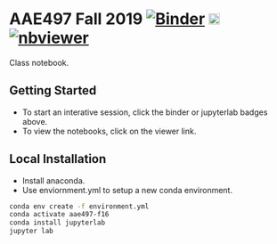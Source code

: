 # AAE497 Fall 2019 [![Binder](https://mybinder.org/badge_logo.svg)](https://mybinder.org/v2/gh/jgoppert/aae497-f19/master) [<img src="https://jupyter.org/assets/main-logo.svg" height="20" title="JupyterLab">](https://mybinder.org/v2/gh/jgoppert/aae497-f19/master?urlpath=lab) [![nbviewer](https://img.shields.io/badge/view%20on-nbviewer-brightgreen.svg)](http://nbviewer.jupyter.org/github/jgoppert/aae497-f19/tree/master)

Class notebook.

## Getting Started

* To start an interative session, click the binder or jupyterlab badges above.
* To view the notebooks, click on the viewer link.

## Local Installation

* Install anaconda.
* Use enviornment.yml to setup a new conda environment.

```bash
conda env create -f environment.yml
conda activate aae497-f16
conda install jupyterlab
jupyter lab
```
